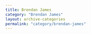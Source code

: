 ```yaml
---
title: Brendan James
category: "Brendan James"
layout: archive-categories
permalink: "category/brendan-james"
---
```

